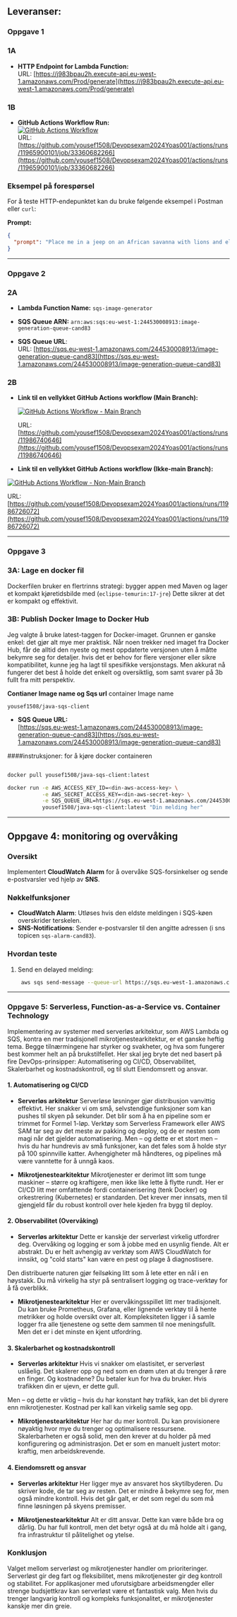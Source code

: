 ## Leveranser:

### Oppgave 1

 ### 1A

- **HTTP Endpoint for Lambda Function:**  
  URL: [https://j983bpau2h.execute-api.eu-west-1.amazonaws.com/Prod/generate](https://j983bpau2h.execute-api.eu-west-1.amazonaws.com/Prod/generate)

### 1B

- **GitHub Actions Workflow Run:**  
  [![GitHub Actions Workflow](https://img.shields.io/badge/GitHub-Actions--Workflow-blue)](https://github.com/yousef1508/Devopsexam2024Yoas001/actions/runs/11965900101/job/33360682266)  
  URL: [https://github.com/yousef1508/Devopsexam2024Yoas001/actions/runs/11965900101/job/33360682266](https://github.com/yousef1508/Devopsexam2024Yoas001/actions/runs/11965900101/job/33360682266)


### Eksempel på forespørsel
For å teste HTTP-endepunktet kan du bruke følgende eksempel i Postman eller `curl`:

**Prompt:**
```json
{
  "prompt": "Place me in a jeep on an African savanna with lions and elephants in the background under a golden sunset."
}
```

---

### Oppgave 2

 ### 2A 


- **Lambda Function Name:** `sqs-image-generator`
- **SQS Queue ARN:** `arn:aws:sqs:eu-west-1:244530008913:image-generation-queue-cand83`

 - **SQS Queue URL**:  
  URL: [https://sqs.eu-west-1.amazonaws.com/244530008913/image-generation-queue-cand83](https://sqs.eu-west-1.amazonaws.com/244530008913/image-generation-queue-cand83)

### 2B

- **Link til en vellykket GitHub Actions workflow (Main Branch):**  

  [![GitHub Actions Workflow - Main Branch](https://img.shields.io/badge/GitHub-Actions--Workflow--Main-brightgreen)](https://github.com/yousef1508/Devopsexam2024Yoas001/actions/runs/11986740646)  
  
  URL: [https://github.com/yousef1508/Devopsexam2024Yoas001/actions/runs/11986740646](https://github.com/yousef1508/Devopsexam2024Yoas001/actions/runs/11986740646)

- **Link til en vellykket GitHub Actions workflow (Ikke-main Branch):**

 [![GitHub Actions Workflow - Non-Main Branch](https://img.shields.io/badge/GitHub-Actions--Workflow--Non--Main-brightgreen)](https://github.com/yousef1508/Devopsexam2024Yoas001/actions/runs/11986726072)  
 
  URL: [https://github.com/yousef1508/Devopsexam2024Yoas001/actions/runs/11986726072](https://github.com/yousef1508/Devopsexam2024Yoas001/actions/runs/11986726072)
  


---

### Oppgave 3

### 3A: Lage en docker fil

Dockerfilen bruker en flertrinns strategi:
bygger appen med Maven og lager et kompakt kjøretidsbilde med (`eclipse-temurin:17-jre`)
Dette sikrer at det er kompakt og effektivit. 

### 3B: Publish Docker Image to Docker Hub
Jeg valgte å bruke latest-taggen for Docker-imaget. 
Grunnen er ganske enkel: det gjør alt mye mer praktisk. 
Når noen trekker ned imaget fra Docker Hub, får de alltid den nyeste og mest oppdaterte versjonen uten å måtte bekymre seg for detaljer. hvis det er behov for flere versjoner eller sikre kompatibilitet,
kunne jeg ha lagt til spesifikke versjonstags.
Men akkurat nå fungerer det best å holde det enkelt og oversiktlig, som samt svarer på 3b fullt fra mitt perspektiv.


**Contianer Image name og Sqs url**
container Image name

`yousef1508/java-sqs-client`

- **SQS Queue URL:**  
  [https://sqs.eu-west-1.amazonaws.com/244530008913/image-generation-queue-cand83](https://sqs.eu-west-1.amazonaws.com/244530008913/image-generation-queue-cand83)


####instruksjoner:
for å kjøre docker containeren

```bash

docker pull yousef1508/java-sqs-client:latest

docker run -e AWS_ACCESS_KEY_ID=<din-aws-access-key> \
           -e AWS_SECRET_ACCESS_KEY=<din-aws-secret-key> \
           -e SQS_QUEUE_URL=https://sqs.eu-west-1.amazonaws.com/244530008913/image-generation-queue-cand83 \
           yousef1508/java-sqs-client:latest "Din melding her"
```

---

## Oppgave 4: monitoring og overvåking

### Oversikt
Implementert **CloudWatch Alarm** for å overvåke SQS-forsinkelser og sende e-postvarsler ved hjelp av **SNS**.

### Nøkkelfunksjoner
- **CloudWatch Alarm**: Utløses hvis den eldste meldingen i SQS-køen overskrider terskelen.
- **SNS-Notifications**: Sender e-postvarsler til den angitte adressen (i sns topicen `sqs-alarm-cand83`).

### Hvordan teste
1. Send en delayed melding:
   ```bash
    aws sqs send-message --queue-url https://sqs.eu-west-1.amazonaws.com/244530008913/image-generation-queue-cand83 --message-body "Delayed Test Message" --delay-seconds 68 
    ```

---


### Oppgave 5: Serverless, Function-as-a-Service vs. Container Technology

Implementering av systemer med serverløs arkitektur, som AWS Lambda og SQS, kontra en mer tradisjonell mikrotjenestearkitektur, er et ganske heftig tema. Begge tilnærmingene har styrker og svakheter, og hva som fungerer best kommer helt an på brukstilfellet. Her skal jeg bryte det ned basert på fire DevOps-prinsipper: Automatisering og CI/CD, Observabilitet, Skalerbarhet og kostnadskontroll, og til slutt Eiendomsrett og ansvar.

#### 1. **Automatisering og CI/CD**
- **Serverløs arkitektur**
 Serverløse løsninger gjør distribusjon vanvittig effektivt. Her snakker vi om små, selvstendige funksjoner som kan pushes til skyen på sekunder. Det blir som å ha en pipeline som er trimmet for Formel 1-løp. Verktøy som Serverless Framework eller AWS SAM tar seg av det meste av pakking og deploy, og de er nesten som magi når det gjelder automatisering. Men – og dette er et stort men – hvis du har hundrevis av små funksjoner, kan det føles som å holde styr på 100 spinnville katter. Avhengigheter må håndteres, og pipelines må være vanntette for å unngå kaos.

- **Mikrotjenestearkitektur**
Mikrotjenester er derimot litt som tunge maskiner – større og kraftigere, men ikke like lette å flytte rundt. Her er CI/CD litt mer omfattende fordi containerisering (tenk Docker) og orkestrering (Kubernetes) er standarden. Det krever mer innsats, men til gjengjeld får du robust kontroll over hele kjeden fra bygg til deploy.

#### 2. **Observabilitet (Overvåking)**
- **Serverløs arkitektur**
Dette er kanskje der serverløst virkelig utfordrer deg. Overvåking og logging er som å jobbe med en usynlig fiende. Alt er abstrakt. Du er helt avhengig av verktøy som AWS CloudWatch for innsikt, og "cold starts" kan være en pest og plage å diagnostisere.

Den distribuerte naturen gjør feilsøking litt som å lete etter en nål i en høystakk. Du må virkelig ha styr på sentralisert logging og trace-verktøy for å få overblikk.

- **Mikrotjenestearkitektur**
Her er overvåkingsspillet litt mer tradisjonelt. Du kan bruke Prometheus, Grafana, eller lignende verktøy til å hente metrikker og holde oversikt over alt. Kompleksiteten ligger i å samle logger fra alle tjenestene og sette dem sammen til noe meningsfullt. Men det er i det minste en kjent utfordring.

#### 3. **Skalerbarhet og kostnadskontroll**
- **Serverløs arkitektur**
Hvis vi snakker om elastisitet, er serverløst uslåelig. Det skalerer opp og ned som en drøm uten at du trenger å røre en finger. Og kostnadene? Du betaler kun for hva du bruker. Hvis trafikken din er ujevn, er dette gull.

Men – og dette er viktig – hvis du har konstant høy trafikk, kan det bli dyrere enn mikrotjenester. Kostnad per kall kan virkelig samle seg opp.

- **Mikrotjenestearkitektur**
Her har du mer kontroll. Du kan provisionere nøyaktig hvor mye du trenger og optimalisere ressursene. Skalerbarheten er også solid, men den krever at du holder på med konfigurering og administrasjon. Det er som en manuelt justert motor: kraftig, men arbeidskrevende.

#### 4. **Eiendomsrett og ansvar**
- **Serverløs arkitektur**
Her ligger mye av ansvaret hos skytilbyderen. Du skriver kode, de tar seg av resten. Det er mindre å bekymre seg for, men også mindre kontroll. Hvis det går galt, er det som regel du som må finne løsningen på skyens premisser.

- **Mikrotjenestearkitektur**
Alt er ditt ansvar. Dette kan være både bra og dårlig. Du har full kontroll, men det betyr også at du må holde alt i gang, fra infrastruktur til pålitelighet og ytelse.

### Konklusjon
Valget mellom serverløst og mikrotjenester handler om prioriteringer. Serverløst gir deg fart og fleksibilitet, mens mikrotjenester gir deg kontroll og stabilitet. For applikasjoner med uforutsigbare arbeidsmengder eller strenge budsjettkrav kan serverløst være et fantastisk valg. Men hvis du trenger langvarig kontroll og kompleks funksjonalitet, er mikrotjenester kanskje mer din greie.
